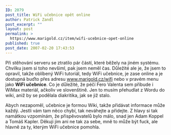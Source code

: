 ```yaml
---
ID: 2079
post_title: WiFi učebnice opět online
author: Patrick Zandl
post_excerpt: ""
layout: post
permalink: >
  https://www.marigold.cz/item/wifi-ucebnice-opet-online
published: true
post_date: 2007-02-20 17:43:53
---
```

Při stěhování serveru se ztratilo pár částí, které běžely na jiném systému. Chvilku jsem si toho nevšiml, pak jsem neměl čas. Důležité ale je, že jsem to opravil, takže oblíbený WiFi tutoriál, tedy WiFi učebnice, je zase online a je dostupná buďto přes adresu <a href="http://www.marigold.cz/wifi">www.marigold.cz/wifi</a> nebo v pravém menu jako <strong>WiFi učebnice</strong>. Co je důležité, že péčí Fero Valenta sem přibude i WiMax materiál, ačkoliv ve slovenštině. Jen to musím přehudlat z Wordu do wiki, aniž by se podělala diakritika, jak se již stalo. 

Abych nezapoměl, učebnice je formou Wiki, takže přidávat informace může každý. Jestli vám tam něco chybí, tak neváhejte a přidejte. Z hlavy si tak namátkou vzpomínám, že přispěvovatelů bylo málo, snad jen Adam Koppel a Tomáš Kapler. Děkuji jim ani ne tak za sebe, mně to může být fuck, ale hlavně za ty, kterým WiFi učebnice pomohla.
